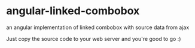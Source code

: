 # angular-linked-combobox
an angular implementation of linked combobox with source data from ajax

Just copy the source code to your web server and you're good to go :)
